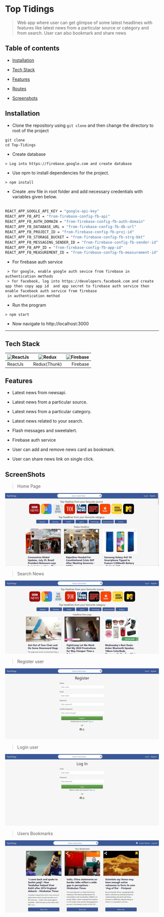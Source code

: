 
# Top Tidings

> Web app where user can get glimpse of some latest headlines with features like latest news from a particular source or category and from search. User can also bookmark and share news

  

## Table of contents

*  [Installation](#installation)

*  [Tech Stack](#tech-stack)

*  [Features](#feature)

*  [Routes](#server-routes)

*  [Screenshots](#screenshots)

  

## Installation

  


- Clone the repository using `git clone` and then change the directory to root of the project

```
git clone 
cd Top-Tidings
```
- Create database

```
> Log into https://firebase.google.com and create database
```

- Use npm to install dependencies for the project.

```
> npm install
```

- Create .env file in root folder and add necessary credentials with variables given below.

```bash

REACT_APP_GOOGLE_API_KEY = "google-api-key"
REACT_APP_FB_API = "from-firebase-config-fb-api"
REACT_APP_FB_AUTH_DOMAIN = "from-firebase-config-fb-auth-domain"
REACT_APP_FB_DATABASE_URL = "from-firebase-config-fb-db-url"
REACT_APP_FB_PROJECT_ID = "from-firebase-config-fb-proj-id"
REACT_APP_FB_STORAGE_BUCKET = "from-firebase-config-fb-strg-bkt"
REACT_APP_FB_MESSAGING_SENDER_ID = "from-firebase-config-fb-sender-id"
REACT_APP_FB_APP_ID = "from-firebase-config-fb-app-id"
REACT_APP_FB_MEASUREMENT_ID = "from-firebase-config-fb-measurement-id"

```
- For firebase auth service

```
 > for google, enable google auth sevice from firebase in authentication methods
 > for facebook, log into https://developers.facebook.com and create app then copy app id  and app secret to firebase auth service then enable facebook auth service from firebase
 in authentication method
```

- Run the program 

```
> npm start
```

- Now navigate to http://localhost:3000

***
  

## Tech Stack


| ![ReactJs](https://res.cloudinary.com/prvnbist/image/upload/c_scale,h_80/v1564054850/React.js_logo-512_bvpygm.png "ReactJs")        | ![Redux](https://res.cloudinary.com/prvnbist/image/upload/c_scale,h_65/v1564054926/logo_a1hglt.png "Redux")           | ![Firebase](https://res.cloudinary.com/prvnbist/image/upload/c_scale,h_80/v1564055091/firebase_logo_k3wraf.png "Firebase")  |
| ------------- |:-------------:| -----:|
| ReactJs | Redux(Thunk) | Firebase |


## Features

* Latest news from newsapi.

* Latest news from a particular source.

* Latest news from a particular category.

* Latest news related to your search.

* Flash messages and sweetalert.

* Firebase auth service

* User can add and remove news card as bookmark.

* User can share news link on single click. 


## ScreenShots

> Home Page

![ScreenShot](/screenshots/home.jpeg)

> Search News

![ScreenShot](/screenshots/searchNews.jpeg)

> Register user

![ScreenShot](/screenshots/register.jpeg)

> Login user

![ScreenShot](/screenshots/login.jpeg)

> Users Bookmarks

![ScreenShot](/screenshots/bookmarks.jpeg)

